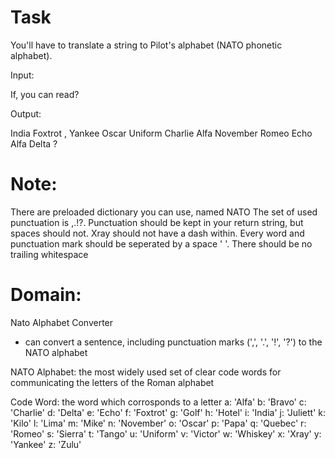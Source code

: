 # Task

You'll have to translate a string to Pilot's alphabet (NATO phonetic alphabet).

Input:

If, you can read?

Output:

India Foxtrot , Yankee Oscar Uniform Charlie Alfa November Romeo Echo Alfa Delta ?

# Note:

There are preloaded dictionary you can use, named NATO
The set of used punctuation is ,.!?.
Punctuation should be kept in your return string, but spaces should not.
Xray should not have a dash within.
Every word and punctuation mark should be seperated by a space ' '.
There should be no trailing whitespace

# Domain:

Nato Alphabet Converter

- can convert a sentence, including punctuation marks (',', '.', '!', '?') to the NATO alphabet

NATO Alphabet: the most widely used set of clear code words for communicating the letters of the Roman alphabet

Code Word: the word which corrosponds to a letter
a: 'Alfa'
b: 'Bravo'
c: 'Charlie'
d: 'Delta'
e: 'Echo'
f: 'Foxtrot'
g: 'Golf'
h: 'Hotel'
i: 'India'
j: 'Juliett'
k: 'Kilo'
l: 'Lima'
m: 'Mike'
n: 'November'
o: 'Oscar'
p: 'Papa'
q: 'Quebec'
r: 'Romeo'
s: 'Sierra'
t: 'Tango'
u: 'Uniform'
v: 'Victor'
w: 'Whiskey'
x: 'Xray'
y: 'Yankee'
z: 'Zulu'
